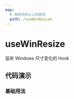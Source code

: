 ```yaml
---
map:
  # 映射到docs的路径
  path: /useWinResize
---
```


# useWinResize

监听 Windows 尺寸变化的 Hook

## 代码演示

### 基础用法

<demo src="./demo/demo.vue"
  language="vue"
  title="基本用法"
  desc="监听windows尺寸">
</demo>
